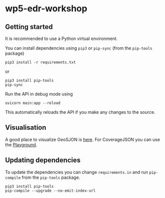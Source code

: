 # wp5-edr-workshop

## Getting started

It is recommended to use a Python virtual environment.

You can install dependencies using `pip3` or `pip-sync` (from the `pip-tools` package)
```shell
pip3 install -r requirements.txt
```
or
```shell
pip3 install pip-tools
pip-sync
```

Run the API in debug mode using
```shell
uvicorn main:app --reload
```
This automatically reloads the API if you make any changes to the source.

## Visualisation

A good place to visualize GeoSJON is [here](https://geojson.io/#map=2/0/20).
For CoverageJSON you can use the [Playground](https://covjson.org/playground/).

## Updating dependencies

To update the dependencies you can change `requirements.in` and run `pip-compile` from the `pip-tools` package.

```shell
pip3 install pip-tools
pip-compile --upgrade --no-emit-index-url
```
